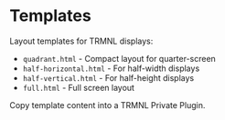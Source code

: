 # Templates

Layout templates for TRMNL displays:

- `quadrant.html` - Compact layout for quarter-screen
- `half-horizontal.html` - For half-width displays
- `half-vertical.html` - For half-height displays
- `full.html` - Full screen layout

Copy template content into a TRMNL Private Plugin.
